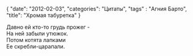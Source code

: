 {
   "date": "2012-02-03",
   "categories": "Цитаты",
   "tags" : "Агния Барто",
   "title": "Хромая табуретка"
}

Давно ей кто-то грудь прожег -  
На ней забыли утюжок.  
Потом котята лапками  
Ее скребли-царапали.
